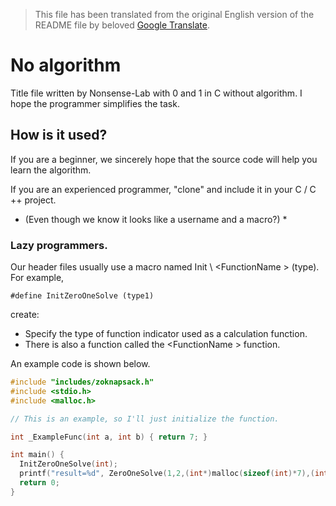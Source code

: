 > This file has been translated from the original English version of the README file by beloved [Google Translate](https://translate.google.com).

# No algorithm
Title file written by Nonsense-Lab with 0 and 1 in C without algorithm. I hope the programmer simplifies the task.

## How is it used?
If you are a beginner, we sincerely hope that the source code will help you learn the algorithm.

If you are an experienced programmer, "clone" and include it in your C / C ++ project.

* (Even though we know it looks like a username and a macro?) *

### Lazy programmers.
Our header files usually use a macro named Init \ <FunctionName \> (type). For example,
```
#define InitZeroOneSolve (type1)
```

create:
- Specify the type of function indicator used as a calculation function.
- There is also a function called the <FunctionName \> function.

An example code is shown below.

```c
#include "includes/zoknapsack.h"
#include <stdio.h>
#include <malloc.h>

// This is an example, so I'll just initialize the function.

int _ExampleFunc(int a, int b) { return 7; }

int main() {
  InitZeroOneSolve(int);
  printf("result=%d", ZeroOneSolve(1,2,(int*)malloc(sizeof(int)*7),(int*)malloc(sizeof(int)*7),(int*)malloc(sizeof(int)*7),_ExampleFunc));
  return 0;
}
